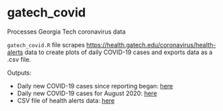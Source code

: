 # gatech_covid
Processes Georgia Tech coronavirus data

`gatech_covid.R` file scrapes https://health.gatech.edu/coronavirus/health-alerts data to create plots of daily COVID-19 cases and exports data as a .csv file.

Outputs:
* Daily new COVID-19 cases since reporting began: [here](https://github.com/cjwichman/gatech_covid/blob/master/daily_cases_2020-08-26.png)
* Daily new COVID-19 cases for August 2020: [here](https://github.com/cjwichman/gatech_covid/blob/master/daily_cases_august_2020-08-26.png)
* CSV file of health alerts data: [here](https://github.com/cjwichman/gatech_covid/blob/master/gatech_cases_2020-08-26.csv)
